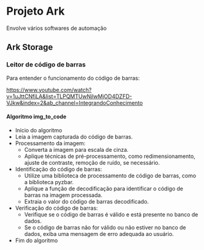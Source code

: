# Projeto Ark

Envolve vários softwares de automação

## Ark Storage

### Leitor de código de barras

Para entender o funcionamento do código de barras:

https://www.youtube.com/watch?v=1uJttCNfjLA&list=TLPQMTUwNjIwMjOD4DZFD-VJkw&index=2&ab_channel=IntegrandoConhecimento

#### Algoritmo img_to_code

- Início do algoritmo
- Leia a imagem capturada do código de barras.
- Processamento da imagem:
  - Converta a imagem para escala de cinza.
  - Aplique técnicas de pré-processamento, como redimensionamento, ajuste de contraste, remoção de ruído, se necessário.
- Identificação do código de barras:
  - Utilize uma biblioteca de processamento de código de barras, como a biblioteca pyzbar.
  - Aplique a função de decodificação para identificar o código de barras na imagem processada.
  - Extraia o valor do código de barras decodificado.
- Verificação do código de barras:
  - Verifique se o código de barras é válido e está presente no banco de dados.
  - Se o código de barras não for válido ou não estiver no banco de dados, exiba uma mensagem de erro adequada ao usuário.
- Fim do algoritmo
